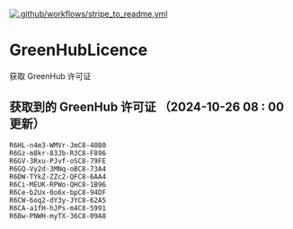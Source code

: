 [![.github/workflows/stripe_to_readme.yml](https://github.com/zjx-kimi/GreenHubLicence/actions/workflows/stripe_to_readme.yml/badge.svg)](https://github.com/zjx-kimi/GreenHubLicence/actions/workflows/stripe_to_readme.yml)
# GreenHubLicence
获取 GreenHub 许可证
## 获取到的 GreenHub 许可证 （2024-10-26 08 : 00 更新）
```
R6HL-n4m3-WMVr-JmC8-40B0
R6Gz-m8kr-83Jb-R3C8-F896
R6GV-3Rxu-PJvf-oSC8-79FE
R6GQ-Vy2d-3MNq-oBC8-73A4
R6DW-TYkZ-ZZc2-QFC8-6AA4
R6Ci-MEUK-RPWo-QHC8-1B96
R6Ce-b2Ux-0o6x-bpC8-94DF
R6CW-6oq2-dY3y-JYC8-62A5
R6CA-a1fH-hJPs-m4C8-5991
R6Bw-PNWH-myTX-36C8-09A8
```
